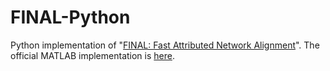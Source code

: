 # FINAL-Python

Python implementation of "[FINAL: Fast Attributed Network Alignment](https://dl.acm.org/doi/abs/10.1145/2939672.2939766)". The official MATLAB implementation is [here](https://github.com/sizhang92/FINAL-KDD16).

